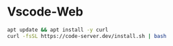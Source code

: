# Vscode-Web

```bash
apt update && apt install -y curl
curl -fsSL https://code-server.dev/install.sh | bash
